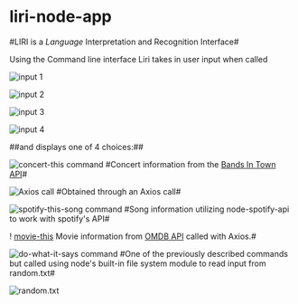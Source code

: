 # liri-node-app

#LIRI is a _Language_ Interpretation and Recognition Interface#

Using the Command line interface Liri takes in user input when called


![input 1](https://gyazo.com/f8ecceebc40da4cab9bd26471fe4b382.gif)

![input 2](https://gyazo.com/e14ecddc2c04bee549920dcb9504d838.gif)

![input 3](https://gyazo.com/adbcc2ee457a020ea72ea1816b3a8bc6.gif)

![input 4](https://gyazo.com/342440bcc51f31d0c004b73093459101.gif)

##and displays one of 4 choices:##

![concert-this command](https://gyazo.com/b30636a08a8ef3168961fa9d19a50a9a.gif)
#Concert information from the [Bands In Town API](https://www.artists.bandsintown.com/login)#

![Axios call](https://gyazo.com/db3b6b75991c2f7856c00a7c9507bd01.gif)
#Obtained through an Axios call#

![spotify-this-song command](https://gyazo.com/5257bc8d4ca83b9cb59253ce3b4f7af0.gif)
#Song information utilizing node-spotify-api to work with spotify's API#


! [movie-this](https://gyazo.com/e8ef37ad48055ce89aba28a22dcf90da.gif)
Movie information from [OMDB API](http://www.omdbapi.com/) called with Axios.#



![do-what-it-says command](https://gyazo.com/79da3d725588ea8b7264dad2f854d340.gif)
#One of the previously described commands but called using node's built-in file system module to read input from 
random.txt#

![random.txt](https://gyazo.com/db80e76d416b3559b993c2b1012b8bb8.gif)


